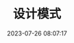 ---
title: 设计模式
icon: kaifasheji
date: 2023-07-26 08:07:17
pageInfo: ["Author","Date","ReadingTime","Word","Category","Tag"]
# 是否将该文章添加至文章列表中
article: false
# 是否将该文章添加至时间线中
timeline: false
category: 
  - 设计模式
tag:
  - 设计模式
# 标题渲染深度。
headerDepth: 3
---